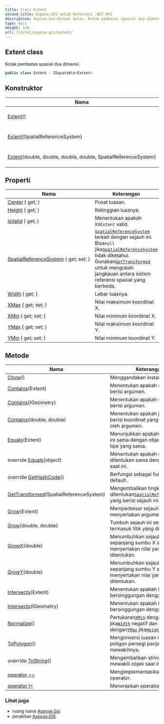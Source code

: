 ```yaml
---
title: Class Extent
second_title: Aspose.GIS untuk Referensi .NET API
description: Aspose.Gis.Extent kelas. Kotak pembatas spasial dua dimensi.
type: docs
weight: 120
url: /id/net/aspose.gis/extent/
---
```

## Extent class

Kotak pembatas spasial dua dimensi.

```csharp
public class Extent : IEquatable<Extent>
```

## Konstruktor

| Nama | Keterangan |
| --- | --- |
| [Extent](extent/#constructor)() | Membuat instance baru. |
| [Extent](extent/#constructor_1)(SpatialReferenceSystem) | Membuat instance baru. |
| [Extent](extent/#constructor_2)(double, double, double, double, SpatialReferenceSystem) | Membuat instance baru. |

## Properti

| Nama | Keterangan |
| --- | --- |
| [Center](../../aspose.gis/extent/center/) { get; } | Pusat luasan. |
| [Height](../../aspose.gis/extent/height/) { get; } | Ketinggian luasnya. |
| [IsValid](../../aspose.gis/extent/isvalid/) { get; } | Menentukan apakah ini`Extent` valid. |
| [SpatialReferenceSystem](../../aspose.gis/extent/spatialreferencesystem/) { get; set; } | [`SpatialReferenceSystem`](../../aspose.gis.spatialreferencing/spatialreferencesystem/) terkait dengan sejauh ini. Bisa`null` jika[`SpatialReferenceSystem`](./spatialreferencesystem/) tidak diketahui. Gunakan[`GetTransformed`](./gettransformed/) untuk mengubah jangkauan antara sistem referensi spasial yang berbeda. |
| [Width](../../aspose.gis/extent/width/) { get; } | Lebar luasnya. |
| [XMax](../../aspose.gis/extent/xmax/) { get; set; } | Nilai maksimum koordinat X. |
| [XMin](../../aspose.gis/extent/xmin/) { get; set; } | Nilai minimum koordinat X. |
| [YMax](../../aspose.gis/extent/ymax/) { get; set; } | Nilai maksimum koordinat Y. |
| [YMin](../../aspose.gis/extent/ymin/) { get; set; } | Nilai minimum koordinat Y. |

## Metode

| Nama | Keterangan |
| --- | --- |
| [Clone](../../aspose.gis/extent/clone/)() | Menggandakan instance ini. |
| [Contains](../../aspose.gis/extent/contains/#contains)(Extent) | Menentukan apakah sejauh ini berisi argumen. |
| [Contains](../../aspose.gis/extent/contains/#contains_1)(IGeometry) | Menentukan apakah sejauh ini berisi argumen. |
| [Contains](../../aspose.gis/extent/contains/#contains_2)(double, double) | Menentukan apakah jangkauan ini berisi koordinat yang ditentukan oleh argumen. |
| [Equals](../../aspose.gis/extent/equals/#equals)(Extent) | Menunjukkan apakah objek saat ini sama dengan objek lain dari tipe yang sama. |
| override [Equals](../../aspose.gis/extent/equals/#equals_1)(object) | Menentukan apakah objek yang ditentukan sama dengan objek saat ini. |
| override [GetHashCode](../../aspose.gis/extent/gethashcode/)() | Berfungsi sebagai fungsi hash default. |
| [GetTransformed](../../aspose.gis/extent/gettransformed/)(SpatialReferenceSystem) | Mengembalikan tingkat baru yang ditentukan[`SpatialReferenceSystem`](../../aspose.gis.spatialreferencing/spatialreferencesystem/) yang berisi sejauh ini. |
| [Grow](../../aspose.gis/extent/grow/#grow)(Extent) | Memperbesar sejauh ini sehingga menyertakan argumen. |
| [Grow](../../aspose.gis/extent/grow/#grow_1)(double, double) | Tumbuh sejauh ini sehingga termasuk titik yang ditentukan. |
| [GrowX](../../aspose.gis/extent/growx/)(double) | Menumbuhkan sejauh ini sepanjang sumbu X sehingga menyertakan nilai yang ditentukan. |
| [GrowY](../../aspose.gis/extent/growy/)(double) | Menumbuhkan sejauh ini sepanjang sumbu Y sehingga menyertakan nilai yang ditentukan. |
| [Intersects](../../aspose.gis/extent/intersects/#intersects)(Extent) | Menentukan apakah batas ini bersinggungan dengan argumen. |
| [Intersects](../../aspose.gis/extent/intersects/#intersects_1)(IGeometry) | Menentukan apakah batas ini bersinggungan dengan argumen. |
| [Normalize](../../aspose.gis/extent/normalize/)() | Pertukaran[`XMin`](./xmin/) dengan[`XMax`](./xmax/) jika[`Width`](./width/) negatif dan [`YMin`](./ymin/) dengan[`YMax`](./ymax/) jika[`Height`](./height/) negatif. |
| [ToPolygon](../../aspose.gis/extent/topolygon/)() | Mengonversi luasan ini menjadi poligon persegi panjang yang mewakilinya. |
| override [ToString](../../aspose.gis/extent/tostring/)() | Mengembalikan string yang mewakili objek saat ini. |
| [operator ==](../../aspose.gis/extent/op_equality/) | Mengimplementasikan '==' operator. |
| [operator !=](../../aspose.gis/extent/op_inequality/) | Menerapkan operator '!='. |

### Lihat juga

* ruang nama [Aspose.Gis](../../aspose.gis/)
* perakitan [Aspose.GIS](../../)


